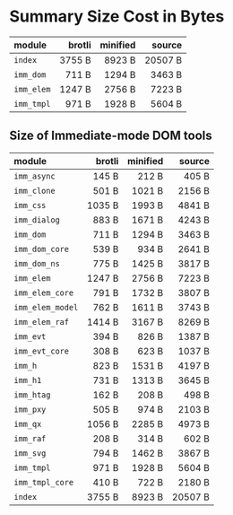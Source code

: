 # Summary Size Cost in Bytes

| module           |   brotli | minified |   source |
|:-----------------|---------:|---------:|---------:|
| `index`          |   3755 B |   8923 B |  20507 B |
| `imm_dom`        |    711 B |   1294 B |   3463 B |
| `imm_elem`       |   1247 B |   2756 B |   7223 B |
| `imm_tmpl`       |    971 B |   1928 B |   5604 B |


## Size of Immediate-mode DOM tools

| module           |   brotli | minified |   source |
|:-----------------|---------:|---------:|---------:|
| `imm_async`      |    145 B |    212 B |    405 B |
| `imm_clone`      |    501 B |   1021 B |   2156 B |
| `imm_css`        |   1035 B |   1993 B |   4841 B |
| `imm_dialog`     |    883 B |   1671 B |   4243 B |
| `imm_dom`        |    711 B |   1294 B |   3463 B |
| `imm_dom_core`   |    539 B |    934 B |   2641 B |
| `imm_dom_ns`     |    775 B |   1425 B |   3817 B |
| `imm_elem`       |   1247 B |   2756 B |   7223 B |
| `imm_elem_core`  |    791 B |   1732 B |   3807 B |
| `imm_elem_model` |    762 B |   1611 B |   3743 B |
| `imm_elem_raf`   |   1414 B |   3167 B |   8269 B |
| `imm_evt`        |    394 B |    826 B |   1387 B |
| `imm_evt_core`   |    308 B |    623 B |   1037 B |
| `imm_h`          |    823 B |   1531 B |   4197 B |
| `imm_h1`         |    731 B |   1313 B |   3645 B |
| `imm_htag`       |    162 B |    208 B |    498 B |
| `imm_pxy`        |    505 B |    974 B |   2103 B |
| `imm_qx`         |   1056 B |   2285 B |   4973 B |
| `imm_raf`        |    208 B |    314 B |    602 B |
| `imm_svg`        |    794 B |   1462 B |   3867 B |
| `imm_tmpl`       |    971 B |   1928 B |   5604 B |
| `imm_tmpl_core`  |    410 B |    722 B |   2180 B |
| `index`          |   3755 B |   8923 B |  20507 B |

